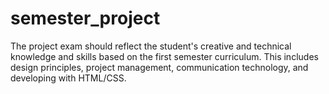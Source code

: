 # semester_project
The project exam should reflect the student's creative and technical knowledge and skills based on the first semester curriculum. This includes design principles, project management, communication technology, and developing with HTML/CSS.
